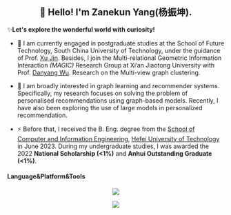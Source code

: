 <h2 align="center">👋 Hello! I'm Zanekun Yang(杨振坤).</h2>

✨**Let's explore the wonderful world with curiosity!**


- 🌱 I am currently engaged in postgraduate studies at the School of Future Technology, South China University of Technology, under the guidance of Prof. [Xu Jin](https://www2.scut.edu.cn/ft/2021/1220/c29779a467423/page.htm). Besides, I join the Multi-relational Geometric Information Interaction *(MAGIC)* Research Group at Xi’an Jiaotong University with Prof. [Danyang Wu](https://danyangwucs.github.io/). Research on the Multi-view graph clustering.
  
- 💬 I am broadly interested in graph learning and recommender systems. Specifically, my research focuses on solving the problem of personalised recommendations using graph-based models. Recently, I have also been exploring the use of large models in personalized recommendation.
  
- ⚡ Before that, I received the B. Eng. degree from the [School of Computer and Information Engineering](http://ci.hfut.edu.cn/), [Hefei University of Technology](http://www.hfut.edu.cn/) in June 2023. During my undergraduate studies, I was awarded the 2022 **National Scholarship (<1%)** and **Anhui Outstanding Graduate (<1%)**.

#### Language&Platform&Tools
<p align="center">
    <img src="https://skillicons.dev/icons?i=py,pytorch,java,cpp,mysql,md,latex" />
</p>  
<p align="center">
    <img src="https://skillicons.dev/icons?i=linux,matlab,anaconda,vscode,pycharm,nginx,git,ps,pr" />
</p> 

<div align='center'>
